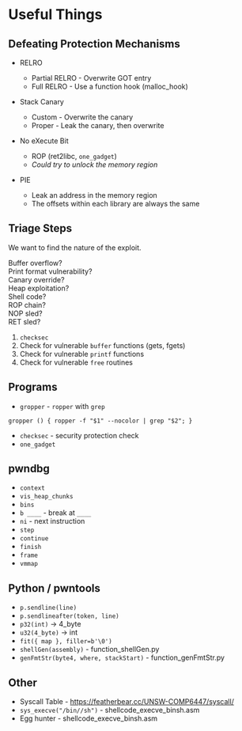 # Useful Things

## Defeating Protection Mechanisms

* RELRO
  * Partial RELRO - Overwrite GOT entry 
  * Full RELRO - Use a function hook (malloc_hook)

* Stack Canary
  * Custom - Overwrite the canary
  * Proper - Leak the canary, then overwrite

* No eXecute Bit
  * ROP (ret2libc, `one_gadget`)
  * _Could try to unlock the memory region_

* PIE
  * Leak an address in the memory region
  * The offsets within each library are always the same

## Triage Steps

We want to find the nature of the exploit.  

Buffer overflow?  
Print format vulnerability?  
Canary override?  
Heap exploitation?  
Shell code?  
ROP chain?  
NOP sled?  
RET sled?  

1) `checksec`
2) Check for vulnerable `buffer` functions (gets, fgets)
3) Check for vulnerable `printf` functions
4) Check for vulnerable `free` routines

## Programs

* `gropper` - `ropper` with `grep`
```
gropper () { ropper -f "$1" --nocolor | grep "$2"; }
```

* `checksec` - security protection check
* `one_gadget`

## pwndbg

* `context`
* `vis_heap_chunks`
* `bins`
* `b ____` - break at `____`
* `ni` - next instruction
* `step`
* `continue`
* `finish`
* `frame`
* `vmmap`

## Python / pwntools

* `p.sendline(line)`
* `p.sendlineafter(token, line)`
* `p32(int)` -> 4_byte
* `u32(4_byte)` -> int
* `fit({ map }, filler=b'\0')`
* `shellGen(assembly)` - function_shellGen.py
* `genFmtStr(byte4, where, stackStart)` - function_genFmtStr.py

## Other

* Syscall Table - https://featherbear.cc/UNSW-COMP6447/syscall/
* `sys_execve("/bin//sh")` - shellcode_execve_binsh.asm
* Egg hunter - shellcode_execve_binsh.asm